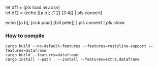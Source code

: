 
let df1 = (pls load iwv.csv)   
let df2 = (echo [[a b]; [1 2] [3 4]] | pls convert)   

echo [[a b]; [rick paul] [bill pete]] | pls convert | pls show   


### How to compile

```
cargo build --no-default-features --features=rustyline-support --features=dataframe
cargo build --features=dataframe
cargo install --path . --install --features=extra,dataframe
```
